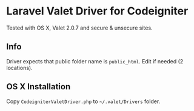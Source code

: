 # Laravel Valet Driver for Codeigniter

Tested with OS X, Valet 2.0.7 and secure & unsecure sites.

## Info
Driver expects that public folder name is `public_html`. Edit if needed (2 locations).

## OS X Installation
Copy `CodeigniterValetDriver.php` to `~/.valet/Drivers` folder.